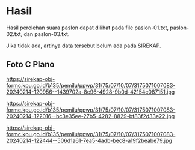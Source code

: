 # Hasil

Hasil perolehan suara paslon dapat dilihat pada file paslon-01.txt, paslon-02.txt, dan paslon-03.txt.

Jika tidak ada, artinya data tersebut belum ada pada SIREKAP.

## Foto C Plano

https://sirekap-obj-formc.kpu.go.id/b135/pemilu/ppwp/31/75/07/10/07/3175071007083-20240214-120956--1439702a-8c96-4928-9b0d-42154c087151.jpg

https://sirekap-obj-formc.kpu.go.id/b135/pemilu/ppwp/31/75/07/10/07/3175071007083-20240214-122016--bc3e35ee-27b5-4282-8829-bf83f2d33e22.jpg

https://sirekap-obj-formc.kpu.go.id/b135/pemilu/ppwp/31/75/07/10/07/3175071007083-20240214-122444--506d1a61-7ea5-4adb-bec8-a19f2beabe79.jpg
